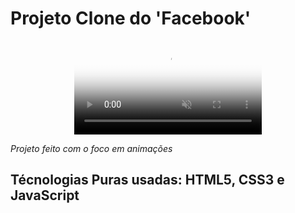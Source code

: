 # Projeto Clone do 'Facebook'

<div align="center">
 <video id="video" muted="" class="gifyt-player gifyt-embed" preload="auto" poster="https://j.gifs.com/vQmMK8.jpg" loop="" autoplay="" playsinline="">                           source src="https://j.gifs.com/vQmMK8@large.mp4" type="video/mp4">
 <source src="https://j.gifs.com/vQmMK8.mp4" type="video/mp4">
</video>
</div>


*Projeto feito com o foco em animações*

## Técnologias Puras usadas: HTML5, CSS3 e JavaScript
